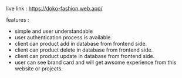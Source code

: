 live link : https://doko-fashion.web.app/

features : 
* simple and user understandable
* user authentication process is available.
* client can product add in database from frontend side.
* client can product delete in database from frontend side.
* client can product update in database from frontend side.
* user can see brand card and will get awsome experience from this website or projects.
